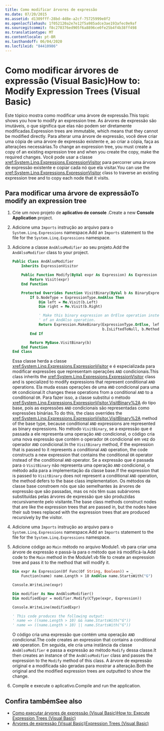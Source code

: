 ```yaml
---
title: Como modificar árvores de expressão
ms.date: 07/20/2015
ms.assetid: d1309fff-28bd-4d8e-a2cf-75725999e8f2
ms.openlocfilehash: 1f052120a2e7e12f5a985adce3ae193afec0e9af
ms.sourcegitcommit: f8c270376ed905f6a8896ce0fe25b4f4b38ff498
ms.translationtype: MT
ms.contentlocale: pt-BR
ms.lasthandoff: 06/04/2020
ms.locfileid: "84410986"
---
```

# <a name="how-to-modify-expression-trees-visual-basic"></a><span data-ttu-id="e063c-102">Como modificar árvores de expressão (Visual Basic)</span><span class="sxs-lookup"><span data-stu-id="e063c-102">How to: Modify Expression Trees (Visual Basic)</span></span>

<span data-ttu-id="e063c-103">Este tópico mostra como modificar uma árvore de expressão.</span><span class="sxs-lookup"><span data-stu-id="e063c-103">This topic shows you how to modify an expression tree.</span></span> <span data-ttu-id="e063c-104">As árvores de expressão são imutáveis, o que significa que elas não podem ser diretamente modificadas.</span><span class="sxs-lookup"><span data-stu-id="e063c-104">Expression trees are immutable, which means that they cannot be modified directly.</span></span> <span data-ttu-id="e063c-105">Para alterar uma árvore de expressão, você deve criar uma cópia de uma árvore de expressão existente e, ao criar a cópia, faça as alterações necessárias.</span><span class="sxs-lookup"><span data-stu-id="e063c-105">To change an expression tree, you must create a copy of an existing expression tree and when you create the copy, make the required changes.</span></span> <span data-ttu-id="e063c-106">Você pode usar a classe <xref:System.Linq.Expressions.ExpressionVisitor> para percorrer uma árvore de expressão existente e copiar cada nó que ela visitar.</span><span class="sxs-lookup"><span data-stu-id="e063c-106">You can use the <xref:System.Linq.Expressions.ExpressionVisitor> class to traverse an existing expression tree and to copy each node that it visits.</span></span>

## <a name="to-modify-an-expression-tree"></a><span data-ttu-id="e063c-107">Para modificar uma árvore de expressão</span><span class="sxs-lookup"><span data-stu-id="e063c-107">To modify an expression tree</span></span>

1. <span data-ttu-id="e063c-108">Crie um novo projeto de **aplicativo de console** .</span><span class="sxs-lookup"><span data-stu-id="e063c-108">Create a new **Console Application** project.</span></span>

2. <span data-ttu-id="e063c-109">Adicione uma `Imports` instrução ao arquivo para o `System.Linq.Expressions` namespace.</span><span class="sxs-lookup"><span data-stu-id="e063c-109">Add an `Imports` statement to the file for the `System.Linq.Expressions` namespace.</span></span>

3. <span data-ttu-id="e063c-110">Adicione a classe `AndAlsoModifier` ao seu projeto.</span><span class="sxs-lookup"><span data-stu-id="e063c-110">Add the `AndAlsoModifier` class to your project.</span></span>

    ```vb
    Public Class AndAlsoModifier
        Inherits ExpressionVisitor

        Public Function Modify(ByVal expr As Expression) As Expression
            Return Visit(expr)
        End Function

        Protected Overrides Function VisitBinary(ByVal b As BinaryExpression) As Expression
            If b.NodeType = ExpressionType.AndAlso Then
                Dim left = Me.Visit(b.Left)
                Dim right = Me.Visit(b.Right)

                ' Make this binary expression an OrElse operation instead
                ' of an AndAlso operation.
                Return Expression.MakeBinary(ExpressionType.OrElse, left, right, _
                                             b.IsLiftedToNull, b.Method)
            End If

            Return MyBase.VisitBinary(b)
        End Function
    End Class
    ```

    <span data-ttu-id="e063c-111">Essa classe herda a classe <xref:System.Linq.Expressions.ExpressionVisitor> e é especializada para modificar expressões que representam operações `AND` condicionais.</span><span class="sxs-lookup"><span data-stu-id="e063c-111">This class inherits the <xref:System.Linq.Expressions.ExpressionVisitor> class and is specialized to modify expressions that represent conditional `AND` operations.</span></span> <span data-ttu-id="e063c-112">Ela muda essas operações de uma `AND` condicional para uma `OR` condicional.</span><span class="sxs-lookup"><span data-stu-id="e063c-112">It changes these operations from a conditional `AND` to a conditional `OR`.</span></span> <span data-ttu-id="e063c-113">Para fazer isso, a classe substitui o método <xref:System.Linq.Expressions.ExpressionVisitor.VisitBinary%2A> do tipo base, pois as expressões `AND` condicionais são representadas como expressões binárias.</span><span class="sxs-lookup"><span data-stu-id="e063c-113">To do this, the class overrides the <xref:System.Linq.Expressions.ExpressionVisitor.VisitBinary%2A> method of the base type, because conditional `AND` expressions are represented as binary expressions.</span></span> <span data-ttu-id="e063c-114">No método `VisitBinary`, se a expressão que é passada a ele representa uma operação `AND` condicional, o código cria uma nova expressão que contém o operador `OR` condicional em vez do operador `AND` condicional.</span><span class="sxs-lookup"><span data-stu-id="e063c-114">In the `VisitBinary` method, if the expression that is passed to it represents a conditional `AND` operation, the code constructs a new expression that contains the conditional `OR` operator instead of the conditional `AND` operator.</span></span> <span data-ttu-id="e063c-115">Se a expressão que é passada para o `VisitBinary` não representa uma operação `AND` condicional, o método adia para a implementação da classe base.</span><span class="sxs-lookup"><span data-stu-id="e063c-115">If the expression that is passed to `VisitBinary` does not represent a conditional `AND` operation, the method defers to the base class implementation.</span></span> <span data-ttu-id="e063c-116">Os métodos da classe base constroem nós que são semelhantes às árvores de expressão que são passadas, mas os nós têm suas subárvores substituídas pelas árvores de expressão que são produzidas recursivamente pelo visitante.</span><span class="sxs-lookup"><span data-stu-id="e063c-116">The base class methods construct nodes that are like the expression trees that are passed in, but the nodes have their sub trees replaced with the expression trees that are produced recursively by the visitor.</span></span>

4. <span data-ttu-id="e063c-117">Adicione uma `Imports` instrução ao arquivo para o `System.Linq.Expressions` namespace.</span><span class="sxs-lookup"><span data-stu-id="e063c-117">Add an `Imports` statement to the file for the `System.Linq.Expressions` namespace.</span></span>

5. <span data-ttu-id="e063c-118">Adicione código ao `Main` método no arquivo Module1. vb para criar uma árvore de expressão e passá-la para o método que irá modificá-la.</span><span class="sxs-lookup"><span data-stu-id="e063c-118">Add code to the `Main` method in the Module1.vb file to create an expression tree and pass it to the method that will modify it.</span></span>

    ```vb
    Dim expr As Expression(Of Func(Of String, Boolean)) = _
        Function(name) name.Length > 10 AndAlso name.StartsWith("G")

    Console.WriteLine(expr)

    Dim modifier As New AndAlsoModifier()
    Dim modifiedExpr = modifier.Modify(CType(expr, Expression))

    Console.WriteLine(modifiedExpr)

    ' This code produces the following output:
    ' name => ((name.Length > 10) && name.StartsWith("G"))
    ' name => ((name.Length > 10) || name.StartsWith("G"))
    ```

    <span data-ttu-id="e063c-119">O código cria uma expressão que contém uma operação `AND` condicional.</span><span class="sxs-lookup"><span data-stu-id="e063c-119">The code creates an expression that contains a conditional `AND` operation.</span></span> <span data-ttu-id="e063c-120">Em seguida, ele cria uma instância da classe `AndAlsoModifier` e passa a expressão ao método `Modify` dessa classe.</span><span class="sxs-lookup"><span data-stu-id="e063c-120">It then creates an instance of the `AndAlsoModifier` class and passes the expression to the `Modify` method of this class.</span></span> <span data-ttu-id="e063c-121">A árvore de expressão original e a modificada são geradas para mostrar a alteração.</span><span class="sxs-lookup"><span data-stu-id="e063c-121">Both the original and the modified expression trees are outputted to show the change.</span></span>

6. <span data-ttu-id="e063c-122">Compile e execute o aplicativo.</span><span class="sxs-lookup"><span data-stu-id="e063c-122">Compile and run the application.</span></span>

## <a name="see-also"></a><span data-ttu-id="e063c-123">Confira também</span><span class="sxs-lookup"><span data-stu-id="e063c-123">See also</span></span>

- [<span data-ttu-id="e063c-124">Como executar árvores de expressão (Visual Basic)</span><span class="sxs-lookup"><span data-stu-id="e063c-124">How to: Execute Expression Trees (Visual Basic)</span></span>](how-to-execute-expression-trees.md)
- [<span data-ttu-id="e063c-125">Árvores de expressão (Visual Basic)</span><span class="sxs-lookup"><span data-stu-id="e063c-125">Expression Trees (Visual Basic)</span></span>](index.md)
